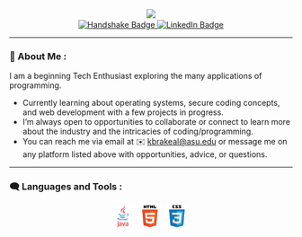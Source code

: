 <div id="header" align="center">
  <img src="https://media.giphy.com/media/5eLDrEaRGHegx2FeF2/giphy.gif" width="200"/>
</div>

<div id="badges" align="center">
  <a href="https://asu.joinhandshake.com/stu/users/21171343">
    <img src="https://img.shields.io/badge/Handshake-red?style=for-the-badge&logo=handshake&logoColor=white" alt="Handshake Badge"/>
  </a>
  <a href="https://www.linkedin.com/in/kylan-brakeall/">
    <img src="https://img.shields.io/badge/LinkedIn-blue?style=for-the-badge&logo=linkedin&logoColor=white" alt="LinkedIn Badge"/>
  </a>
</div>

---

### 🧠 About Me :
I am a beginning Tech Enthusiast exploring the many applications of programming.
  - Currently learning about operating systems, secure coding concepts, and web development with a few projects in progress.
  - I’m always open to opportunities to collaborate or connect to learn more about the industry and the intricacies of coding/programming.
  - You can reach me via email at ✉️ <u>kbrakeal@asu.edu</u> or message me on any platform listed above with opportunities, advice, or questions.

---

### 🗨️ Languages and Tools :
<div id="langIcons" align="center">
  <img src="https://github.com/devicons/devicon/blob/master/icons/java/java-original-wordmark.svg" title="Java" alt="Java" width="40" height="40"/>&nbsp;
  <img src="https://github.com/devicons/devicon/blob/master/icons/html5/html5-original-wordmark.svg" title="HTML5" alt="HTML5" width="40" height="40"/>&nbsp;
  <img src="https://github.com/devicons/devicon/blob/master/icons/css3/css3-original-wordmark.svg" title="CSS3" alt="CSS3" width="40" height="40"/>&nbsp;
</div>

<!---
kbrakeal/kbrakeal is a ✨ special ✨ repository because its `README.md` (this file) appears on your GitHub profile.
You can click the Preview link to take a look at your changes.
--->
